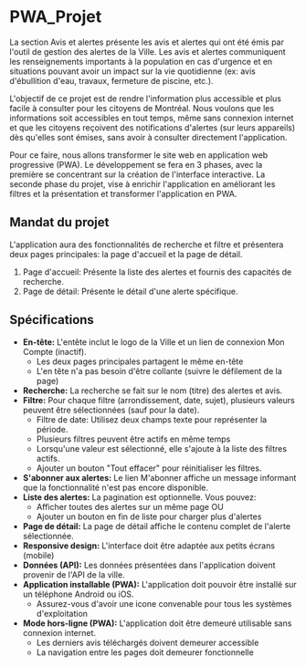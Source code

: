 # PWA_Projet
La section Avis et alertes présente les avis et alertes qui ont été émis par l'outil de gestion des alertes de la Ville. Les avis et alertes communiquent les renseignements importants à la population en cas d'urgence et en situations pouvant avoir un impact sur la vie quotidienne (ex: avis d'ébullition d'eau, travaux, fermeture de piscine, etc.).

L'objectif de ce projet est de rendre l'information plus accessible et plus facile à consulter pour les citoyens de Montréal. Nous voulons que les informations soit accessibles en tout temps, même sans connexion internet et que les citoyens reçoivent des notifications d'alertes (sur leurs appareils) dès qu'elles sont émises, sans avoir à consulter directement l'application.

Pour ce faire, nous allons transformer le site web en application web progressive (PWA). Le développement se fera en 3 phases, avec la première se concentrant sur la création de l'interface interactive. La seconde phase du projet, vise à enrichir l'application en améliorant les filtres et la présentation et transformer l'application en PWA.

## Mandat du projet
L'application aura des fonctionnalités de recherche et filtre et présentera deux pages principales: la page d'accueil et la page de détail.

1. Page d'accueil: Présente la liste des alertes et fournis des capacités de recherche.
2. Page de détail: Présente le détail d'une alerte spécifique.


## Spécifications
- **En-tête:** L'entête inclut le logo de la Ville et un lien de connexion Mon Compte (inactif).
  - Les deux pages principales partagent le même en-tête
  - L'en tête n'a pas besoin d'être collante (suivre le défilement de la page)
- **Recherche:** La recherche se fait sur le nom (titre) des alertes et avis.
- **Filtre:** Pour chaque filtre (arrondissement, date, sujet), plusieurs valeurs peuvent être sélectionnées (sauf pour la date).
  - Filtre de date: Utilisez deux champs texte pour représenter la période.
  - Plusieurs filtres peuvent être actifs en même temps
  - Lorsqu'une valeur est sélectionné, elle s'ajoute à la liste des filtres actifs.
  - Ajouter un bouton "Tout effacer" pour réinitialiser les filtres.
- **S'abonner aux alertes:** Le lien M'abonner affiche un message informant que la fonctionnalité n'est pas encore disponible.
- **Liste des alertes:** La pagination est optionnelle. Vous pouvez:
  - Afficher toutes des alertes sur un même page OU
  - Ajouter un bouton en fin de liste pour charger plus d'alertes
- **Page de détail:** La page de détail affiche le contenu complet de l'alerte sélectionnée.
- **Responsive design:** L'interface doit être adaptée aux petits écrans (mobile)
- **Données (API):** Les données présentées dans l'application doivent provenir de l'API de la ville.
- **Application installable (PWA):** L'application doit pouvoir être installé sur un téléphone Android ou iOS.
  - Assurez-vous d'avoir une icone convenable pour tous les systèmes d'exploitation
- **Mode hors-ligne (PWA):**  L'application doit être demeuré utilisable sans connexion internet.
  - Les derniers avis téléchargés doivent demeurer accessible
  - La navigation entre les pages doit demeurer fonctionnelle
